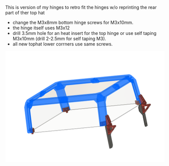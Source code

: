 This is version of my hinges to retro fit the hinges w/o reprinting the rear part of ther top hat

- change the M3x8mm bottom hinge screws for M3x10mm.
- the hinge itself uses M3x12
- drill 3.5mm hole for an heat insert for the top hinge or use self taping M3x10mm (drill 2-2.5mm for self taping M3).
- all new tophat lower corrners use same screws.

![PIC](Screen%20Shot%202021-07-09%20at%2017.27.37%20PM.png)
